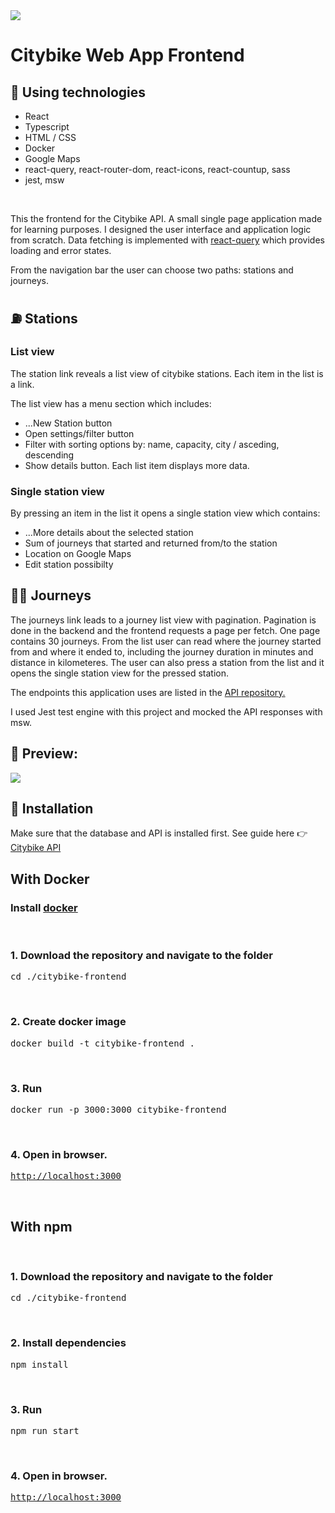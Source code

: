 <image src="https://github.com/a-liljeroos/citybike-frontend/blob/main/preview_images/nav.PNG?raw=true" />
<h1>Citybike Web App Frontend</h1>

<h2>👻 Using technologies</h2>
<ul>
  <li>React</li>
  <li>Typescript</li>
  <li>HTML / CSS</li>
  <li>Docker</li>
  <li>Google Maps</li>
  <li>react-query, react-router-dom, react-icons, react-countup, sass</li>
  <li>jest, msw</li>
</ul>

<br/>
<p>This the frontend for the Citybike API. A small single page application made for learning purposes. I designed the user interface and application logic from scratch. Data fetching is implemented with <a target="_blank" href="https://react-query-v3.tanstack.com/" >react-query</a> which provides loading and error states.</p>

<p> From the navigation bar the user can choose two paths: stations and journeys. </p>

<h2>⛽ Stations</h2>

<h3>List view</h3>
<p>The station link reveals a list view of citybike stations. Each item in the list is a link.</p>
<p>The list view has a menu section which includes: </p>
<ul>
  <li>...New Station button</li>
  <li>Open settings/filter button</li>
  <li>Filter with sorting options by: name, capacity, city / asceding, descending </li>
  <li>Show details button. Each list item displays more data. </li>
</ul>

<h3>Single station view</h3>

<p>By pressing an item in the list it opens a single station view which contains: </p>
<ul>
  <li>...More details about the selected station</li>
  <li>Sum of journeys that started and returned from/to the station</li>
  <li>Location on Google Maps</li>
  <li>Edit station possibilty</li>
</ul>



<h2>🚴‍♀️ Journeys</h2>

<p>The journeys link leads to a journey list view with pagination. Pagination is done in the backend and the frontend requests a page per fetch. One page contains 30 journeys. From the list user can read where the journey started from and where it ended to, including the journey duration in minutes and distance in kilometeres. The user can also press a station from the list and it opens the single station view for the pressed station.</p>
<p>The endpoints this application uses are listed in the <a target="_blank" href="https://github.com/a-liljeroos/citybike-api">API repository.</a> </p>
<p>I used Jest test engine with this project and mocked the API responses with msw.</p>

<h2>👀 Preview:</h2>
<span>
<image src="https://github.com/a-liljeroos/citybike-frontend/blob/main/preview_images/stations-2.gif?raw=true" />
</span>

<h2>💬 Installation</h2>

<p>Make sure that the database and API is installed first. See guide here 👉 <a target="_blank" href="https://github.com/a-liljeroos/citybike-api">Citybike API</a></p>

<h2>With Docker</h2>
<h3>Install <a target="_blank" href="https://www.docker.com">docker</a></h3>
<br/>
<h3>1. Download the repository and navigate to the folder</h3>
<pre>cd ./citybike-frontend</pre>
<br/>
<h3>2. Create docker image</h3>
<pre>docker build -t citybike-frontend . </pre>
<br/>
<h3>3. Run</h3>
<pre>docker run -p 3000:3000 citybike-frontend</pre>
<br/>
<h3>4. Open in browser.</h3>
<pre>
<a href="http://localhost:3000">http://localhost:3000</a>
</pre>
<br/>

<h2>With npm</h2>
<br/>
<h3>1. Download the repository and navigate to the folder</h3>
<pre>cd ./citybike-frontend</pre>
<br/>
<h3>2. Install dependencies</h3>
<pre>npm install</pre>
<br/>
<h3>3. Run</h3>
<pre>npm run start</pre>
<br/>
<h3>4. Open in browser.</h3>
<pre>
<a href="http://localhost:3000">http://localhost:3000</a>
</pre>
<br/>

